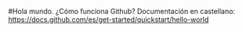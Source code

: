 
#Hola mundo.
¿Cómo funciona Github?
Documentación en castellano: https://docs.github.com/es/get-started/quickstart/hello-world
